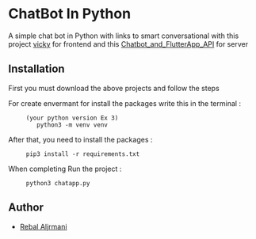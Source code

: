 
# ChatBot In Python

A simple chat bot in Python with links to smart conversational with this project [vicky](https://github.com/rebal221/vicky) for frontend and this [Chatbot_and_FlutterApp_API](https://github.com/rebal221/Chatbot_and_FlutterApp_API) for server
## Installation

First you must download the above projects and follow the steps

For create envermant for install the packages write this in the terminal :
```shel
     (your python version Ex 3)
        python3 -m venv venv
```
 
After that, you need to install the packages :
```shel
     pip3 install -r requirements.txt
```

When completing Run the project :
```shel
     python3 chatapp.py
```

## Author

- [Rebal Aljrmani](https://github.com/rebal221)